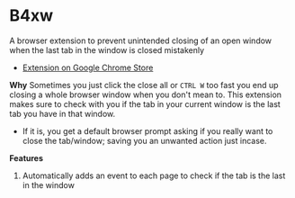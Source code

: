 # B4xw

A browser extension to prevent unintended closing of an open window when the last tab in the window is closed mistakenly

- [Extension on Google Chrome Store](https://chrome.google.com/webstore/detail/whave/onmmaefeecidiliagmmbelkaeicmaang?utm_source=chrome-ntp-icon)

**Why**
Sometimes you just click the close all or `CTRL W` too fast you end up closing a whole browser window when you don't mean to. This extension makes sure to check with you if the tab in your current window is the last tab you have in that window.

- If it is, you get a default browser prompt asking if you really want to close the tab/window; saving you an unwanted action just incase.

**Features**

1. Automatically adds an event to each page to check if the tab is the last in the window
